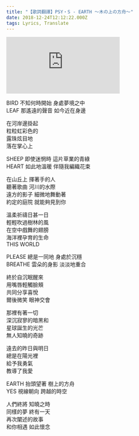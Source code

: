 ```yaml
---
title: "【歌詞翻譯】PSY・S - EARTH 〜木の上の方舟〜"
date: 2018-12-24T12:12:22.000Z
tags: Lyrics, Translate
---
```


<iframe src="https://www.youtube.com/embed/UStItLx4jyc" frameborder="0" allow="accelerometer; autoplay; clipboard-write; encrypted-media; gyroscope; picture-in-picture" allowfullscreen></iframe>

BIRD 不知何時開始 身處夢境之中
<br>LEAF 那遙遠的聲音 如今近在身邊

在河岸邊掛起
<br>粒粒虹彩色的
<br>露珠炫目地
<br>落在掌心上

SHEEP 即使迷惘時 這片草業的青綠
<br>HEART 如此地溫暖 伴隨我編織花束

在山丘上 揮著手的人
<br>聽著歌曲 河川的水際
<br>遠方的影子 細微地舞動著
<br>約定的庭院 就能夠見到你

溫柔祈禱日甚一日
<br>輕輕吹過樹林的風
<br>在空中戲舞的翅膀
<br>海洋裡孕育的生命
<br>THIS WORLD

PLEASE 總是一同地 身處於沉穩
<br>BREATHE 雲朵的身影 淡淡地重合

終於自沉眠醒來
<br>用嘴唇輕觸臉頰
<br>共同分享喜悅
<br>爾後微笑 眼神交會

那裡有著一切
<br>深沉寂寥的暗黑和
<br>星球誕生的光芒
<br>無人知曉的奇跡

遠去的昨日與明日
<br>總是在陽光裡
<br>給予我勇氣
<br>教導了我愛

EARTH 抬頭望著 樹上的方舟
<br>YES 視線朝向 跨越的時空

人們終將 知曉之時
<br>同樣的夢 終有一天
<br>再次闡述的故事
<br>和你相遇 如此懷念
